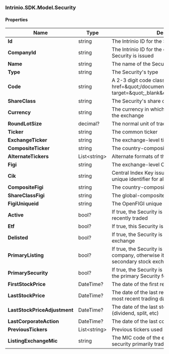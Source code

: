 [//]: # (CLASS:Intrinio.SDK.Model.Security)

[//]: # (KIND:object)

### Intrinio.SDK.Model.Security
#### Properties

[//]: # (START_DEFINITION)

Name | Type | Description
------------ | ------------- | -------------
**Id** | string | The Intrinio ID for the Security &nbsp;
**CompanyId** | string | The Intrinio ID for the company for which the Security is issued &nbsp;
**Name** | string | The name of the Security &nbsp;
**Type** | string | The Security&#39;s type &nbsp;
**Code** | string | A 2-3 digit code classifying the Security (&lt;a href&#x3D;\&quot;/documentation/security_codes\&quot; target&#x3D;\&quot;_blank\&quot;&gt;reference&lt;/a&gt;) &nbsp;
**ShareClass** | string | The Security&#39;s share class (if applicable) &nbsp;
**Currency** | string | The currency in which the Security is traded on the exchange &nbsp;
**RoundLotSize** | decimal? | The normal unit of trading &nbsp;
**Ticker** | string | The common ticker &nbsp;
**ExchangeTicker** | string | The exchange-level ticker &nbsp;
**CompositeTicker** | string | The country-composite ticker &nbsp;
**AlternateTickers** | List&lt;string&gt; | Alternate formats of the common ticker &nbsp;
**Figi** | string | The exchange-level OpenFIGI identifier &nbsp;
**Cik** | string | Central Index Key issued by the SEC, which is the unique identifier for all owner filings &nbsp;
**CompositeFigi** | string | The country-composite OpenFIGI identifier &nbsp;
**ShareClassFigi** | string | The global-composite OpenFIGI identifier &nbsp;
**FigiUniqueid** | string | The OpenFIGI unique ID &nbsp;
**Active** | bool? | If true, the Security is active and has been recently traded &nbsp;
**Etf** | bool? | If true, this Security is an ETF &nbsp;
**Delisted** | bool? | If true, the Security is no longer traded on the exchange &nbsp;
**PrimaryListing** | bool? | If true, the Security is the primary issue for the company, otherwise it is a secondary issue on a secondary stock exchange &nbsp;
**PrimarySecurity** | bool? | If true, the Security is considered by Intrinio to be the primary Security for its company &nbsp;
**FirstStockPrice** | DateTime? | The date of the first recorded stock price &nbsp;
**LastStockPrice** | DateTime? | The date of the last recorded stock price (or the most recent trading day) &nbsp;
**LastStockPriceAdjustment** | DateTime? | The date of the last stock price adjustment (dividend, split, etc) &nbsp;
**LastCorporateAction** | DateTime? | The date of the last corporate action &nbsp;
**PreviousTickers** | List&lt;string&gt; | Previous tickers used by this security &nbsp;
**ListingExchangeMic** | string | The MIC code of the exchange on which this security primarily trades &nbsp;

[//]: # (END_DEFINITION)


